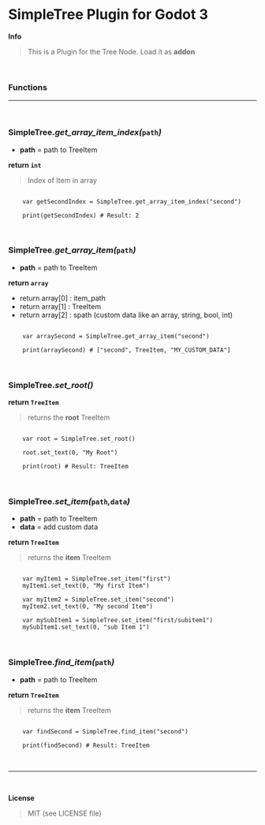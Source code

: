 # SimpleTree Plugin for Godot 3


**Info**
> This is a Plugin for the Tree Node. Load it as **addon**

<br />

### Functions

___

<br />

### **SimpleTree._get_array_item_index(_`path`_)_**

+ **path** = path to TreeItem

**return `int`**
> Index of Item in array

```gdscript

    var getSecondIndex = SimpleTree.get_array_item_index("second")

    print(getSecondIndex) # Result: 2

```

<br />

### **SimpleTree._get_array_item(_`path`_)_**

+ **path** = path to TreeItem

**return `array`**

+ return array[0] : item_path
+ return array[1] : TreeItem
+ return array[2] : spath (custom data like an array, string, bool, int)

```gdscript

    var arraySecond = SimpleTree.get_array_item("second")

    print(arraySecond) # ["second", TreeItem, "MY_CUSTOM_DATA"]

```

<br />

### **SimpleTree._set_root()_**

**return `TreeItem`**
> returns the **root** TreeItem

```gdscript

    var root = SimpleTree.set_root()

    root.set_text(0, "My Root")

    print(root) # Result: TreeItem

```

<br />

### **SimpleTree._set_item(_`path`_,_`data`_)_**

+ **path** = path to TreeItem
+ **data** = add custom data

**return `TreeItem`**
> returns the **item** TreeItem

```gdscript

    var myItem1 = SimpleTree.set_item("first")
    myItem1.set_text(0, "My first Item")

    var myItem2 = SimpleTree.set_item("second")
    myItem2.set_text(0, "My second Item")

    var mySubItem1 = SimpleTree.set_item("first/subitem1")
    mySubItem1.set_text(0, "sub Item 1")

```

<br />

### **SimpleTree._find_item(_`path`_)_**

+ **path** = path to TreeItem

**return `TreeItem`**
> returns the **item** TreeItem

```gdscript

    var findSecond = SimpleTree.find_item("second")

    print(findSecond) # Result: TreeItem

```

<br />

___

<br />

**License**

> MIT (see LICENSE file)

